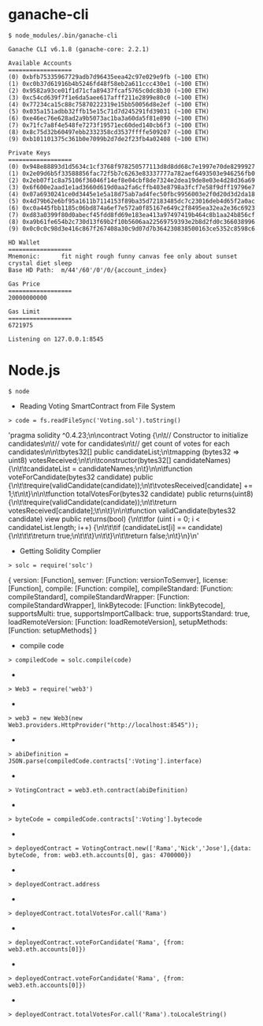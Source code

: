 # ganache-cli
```
$ node_modules/.bin/ganache-cli
```
```
Ganache CLI v6.1.8 (ganache-core: 2.2.1)

Available Accounts
==================
(0) 0xbfb75335967729adb7d96435eea42c97e029e9fb (~100 ETH)
(1) 0xc0b37d61916b4b5246fd48f58eb2a611ccc430e1 (~100 ETH)
(2) 0x9582a93ce01f1d71cfa89437fcaf5765c0dc8b30 (~100 ETH)
(3) 0xc54cd639f7f1e6da5aee617afff211e2899e80c0 (~100 ETH)
(4) 0x77234ca15c88c75870222319e15bb50056d8e2ef (~100 ETH)
(5) 0x035a151adbb32ffb15e15c71d7d245291fd39031 (~100 ETH)
(6) 0xe46ec76e628ad2a9b5073ac1ba3a60da5f81e890 (~100 ETH)
(7) 0x71fc7a8f4e548fe7273f19571ec60ded140cb6f3 (~100 ETH)
(8) 0x8c75d32b60497ebb2332358cd3537ffffe509207 (~100 ETH)
(9) 0xb101101375c361b0e7099b2d7de2f23fb4a02408 (~100 ETH)

Private Keys
==================
(0) 0x948e88893d1d5634c1cf3768f978250577113d8d8dd68c7e1997e70de8299927
(1) 0x2e09d6b5f33588856fac72f5b7c6263e83337777a782aef6493503e946256fb0
(2) 0x2eb07f1c8a75106f36046f14ef8e04cbf8de7324e2dea19de8e03e4d28d36a69
(3) 0x6f600e2aad1e1ad3660d619d0aa2fa6cffb403e8798a3fcf7e58f9dff19796e7
(4) 0x07a6930241ce0d3445e1e5a18d75ab7ad4fec50fbc9956003e2f0d20d3d2da18
(5) 0x4d79b62e6bf95a1611b7114153f89ba35d72183485dc7c23016deb4d65f2a0ac
(6) 0xc0a445fbb1185c06bd874a6ef7e572a0f85167e649c2f8495ea32ea2e36c6923
(7) 0xd83a0399f80d0abecf45fdd8fd69e183ea413a97497419b464c8b1aa24b856cf
(8) 0xa9b61fe654b2c730d13f69b2f10b5606aa22569759393e2b8d2fd0c366038996
(9) 0x0c0c0c98d3e416c867f267408a30c9d07d7b364230838500163ce5352c8598c6

HD Wallet
==================
Mnemonic:      fit night rough funny canvas fee only about sunset crystal diet sleep
Base HD Path:  m/44'/60'/0'/0/{account_index}

Gas Price
==================
20000000000

Gas Limit
==================
6721975

Listening on 127.0.0.1:8545
```


# Node.js
```
$ node
```

* Reading Voting SmartContract from File System 
```
> code = fs.readFileSync('Voting.sol').toString()
```

'pragma solidity ^0.4.23;\n\ncontract Voting {\n\t// Constructor to initialize candidates\n\t// vote for candidates\n\t// get count of votes for each candidates\n\n\tbytes32[] public candidateList;\n\tmapping (bytes32 => uint8) votesReceived;\n\t\n\tconstructor(bytes32[] candidateNames) {\n\t\tcandidateList = candidateNames;\n\t}\n\n\tfunction voteForCandidate(bytes32 candidate) public {\n\t\trequire(validCandidate(candidate));\n\t\tvotesReceived[candidate] += 1;\t\n\t}\n\n\tfunction totalVotesFor(bytes32 candidate) public returns(uint8) {\n\t\trequire(validCandidate(candidate));\n\t\treturn votesReceived[candidate];\t\n\t}\n\n\tfunction validCandidate(bytes32 candidate) view public returns(bool) {\n\t\tfor (uint i = 0; i < candidateList.length; i++) {\n\t\t\tif (candidateList[i] == candidate) {\n\t\t\t\treturn true;\n\t\t\t}\n\t\t}\n\t\treturn false;\n\t}\n}\n'

* Getting Solidity Complier
```
> solc = require('solc')
```
{ version: [Function],
  semver: [Function: versionToSemver],
  license: [Function],
  compile: [Function: compile],
  compileStandard: [Function: compileStandard],
  compileStandardWrapper: [Function: compileStandardWrapper],
  linkBytecode: [Function: linkBytecode],
  supportsMulti: true,
  supportsImportCallback: true,
  supportsStandard: true,
  loadRemoteVersion: [Function: loadRemoteVersion],
  setupMethods: [Function: setupMethods] }


* compile code
```
> compiledCode = solc.compile(code)
```


* 
```
> Web3 = require('web3')
```
* 
```
> web3 = new Web3(new Web3.providers.HttpProvider("http://localhost:8545"));
```
* 
```
> abiDefinition = JSON.parse(compiledCode.contracts[':Voting'].interface)
```
* 
```
> VotingContract = web3.eth.contract(abiDefinition)
```
* 
```
> byteCode = compiledCode.contracts[':Voting'].bytecode
```
* 
```
> deployedContract = VotingContract.new(['Rama','Nick','Jose'],{data: byteCode, from: web3.eth.accounts[0], gas: 4700000})
```
* 
```
> deployedContract.address
```
* 
```
> deployedContract.totalVotesFor.call('Rama')
```
* 
```
> deployedContract.voteForCandidate('Rama', {from: web3.eth.accounts[0]})
```
* 
```
> deployedContract.voteForCandidate('Rama', {from: web3.eth.accounts[0]})
```
* 
```
> deployedContract.totalVotesFor.call('Rama').toLocaleString()
```
